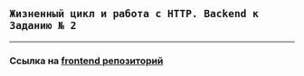 ## **`Жизненный цикл и работа с HTTP. Backend к Заданию № 2`**  

---  

### Ссылка на [frontend репозиторий](https://github.com/RavenRVS/RA_HW6_T2)